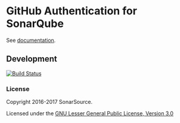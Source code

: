 # GitHub Authentication for SonarQube

See [documentation](http://docs.sonarqube.org/display/PLUG/GitHub+Authentication+Plugin).

## Development

[![Build Status](https://travis-ci.org/SonarSource/sonar-auth-github.svg?branch=master)](https://travis-ci.org/SonarSource/sonar-auth-github)

### License

Copyright 2016-2017 SonarSource.

Licensed under the [GNU Lesser General Public License, Version 3.0](http://www.gnu.org/licenses/lgpl.txt)